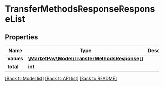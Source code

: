 # TransferMethodsResponseResponseList

## Properties
Name | Type | Description | Notes
------------ | ------------- | ------------- | -------------
**values** | [**\MarketPay\Model\TransferMethodsResponse[]**](TransferMethodsResponse.md) |  | [optional] 
**total** | **int** |  | [optional] 

[[Back to Model list]](../README.md#documentation-for-models) [[Back to API list]](../README.md#documentation-for-api-endpoints) [[Back to README]](../README.md)


